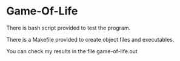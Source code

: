  # Game-Of-Life

There is bash script provided to test the program.

There is a Makefile provided to create object files and executables.

You can check my results in the file game-of-life.out
